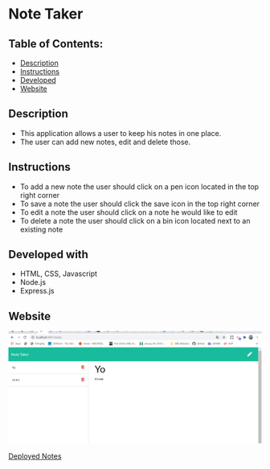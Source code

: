 # Note Taker

## Table of Contents:

- [Description](#description)
- [Instructions](#instructions)
- [Developed](#developed)
- [Website](#website)

## Description

- This application allows a user to keep his notes in one place.
- The user can add new notes, edit and delete those.

## Instructions

- To add a new note the user should click on a pen icon located in the top right corner
- To save a note the user should click the save icon in the top right corner
- To edit a note the user should click on a note he would like to edit
- To delete a note the user should click on a bin icon located next to an existing note

## Developed with

- HTML, CSS, Javascript
- Node.js
- Express.js

## Website

![Notes](./Develop/public/assets/images/NoteTaker.png)

[Deployed Notes](https://shrouded-depths-67609.herokuapp.com/)
